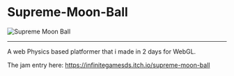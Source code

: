 # Supreme-Moon-Ball

![Supreme Moon Ball](https://img.itch.zone/aW1hZ2UvNjYyOTc0LzM1OTgzODEuZ2lm/250x600/SXEHAG.gif)
______________________________________________

A web Physics based platformer that i made in 2 days for WebGL.

The jam entry here: 
https://infinitegamesds.itch.io/supreme-moon-ball

